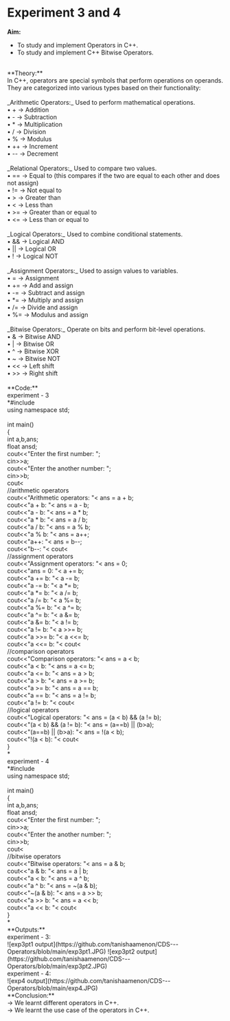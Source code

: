 # Experiment 3 and 4
**Aim:** <br>
- To study and implement Operators in C++.<br>
- To study and implement C++ Bitwise Operators.<br>
<br>
**Theory:** <br>
In C++, operators are special symbols that perform operations on operands. They are categorized into various types based on their functionality:<br>
<br>
_Arithmetic Operators:_ Used to perform mathematical operations.<br>
•	+ &#8594; Addition <br>
•	- &#8594; Subtraction <br> 
•	* &#8594; Multiplication <br>
•	/ &#8594; Division <br>
•	% &#8594; Modulus <br>
•	++ &#8594; Increment <br>
•	-- &#8594; Decrement <br>
<br>
_Relational Operators:_ Used to compare two values.<br>
•	== &#8594; Equal to (this compares if the two are equal to each other and does not assign) <br>
•	!= &#8594; Not equal to <br>
•	> &#8594; Greater than <br>
•	< &#8594; Less than <br>
•	>= &#8594; Greater than or equal to <br>
•	<= &#8594; Less than or equal to <br>
<br>
_Logical Operators:_ Used to combine conditional statements.<br>
•	&& &#8594; Logical AND <br> 
•	|| &#8594; Logical OR <br>
•	! &#8594; Logical NOT <br>
<br>
_Assignment Operators:_ Used to assign values to variables. <br>
•	= &#8594; Assignment <br>
•	+= &#8594; Add and assign <br>
•	-= &#8594; Subtract and assign <br>
•	*= &#8594; Multiply and assign <br>
•	/= &#8594; Divide and assign <br>
•	%= &#8594; Modulus and assign <br>
<br>
_Bitwise Operators:_ Operate on bits and perform bit-level operations. <br>
•	& &#8594; Bitwise AND <br>
•	| &#8594; Bitwise OR <br>
•	^ &#8594; Bitwise XOR <br>
•	~ &#8594; Bitwise NOT <br>
•	<< &#8594; Left shift <br>
•	>> &#8594; Right shift <br>
<br>
**Code:** <br>
experiment - 3<br>
*#include <iostream><br>
using namespace std; <br>
<br>
int main()<br>
{<br>
    int a,b,ans;<br>
    float ansd;<br>
    cout<<"Enter the first number: ";<br>
    cin>>a;<br>
    cout<<"Enter the another number: ";<br>
    cin>>b;<br>
    cout<<endl;<br>
<br>
    //arithmetic operators<br>
    cout<<"Arithmetic operators: "<<endl;<br>
    ans = a + b;<br>
    cout<<"a + b: "<<ans<<endl;<br>
    ans = a - b;<br>
    cout<<"a - b: "<<ans<<endl;<br>
    ans = a * b;<br>
    cout<<"a * b: "<<ans<<endl;<br>
    ans = a / b;<br>
    cout<<"a / b: "<<ans<<endl;<br>
    ans = a % b;<br>
    cout<<"a % b: "<<ans<<endl;<br>
    ans = a++;<br>
    cout<<"a++: "<<ans<<endl;<br>
    ans = b--;<br>
    cout<<"b--: "<<ans<<endl;<br>
    cout<<endl;<br>
    <br>
    //assignment operators<br>
    cout<<"Assignment operators: "<<endl;<br>
    ans = 0;<br>
    cout<<"ans = 0: "<<ans<<endl;<br>
    a += b;<br>
    cout<<"a += b: "<<a<<endl;<br>
    a -= b;<br>
    cout<<"a -= b: "<<a<<endl;<br>
    a *= b;<br>
    cout<<"a *= b: "<<a<<endl;<br>
    a /= b;<br>
    cout<<"a /= b: "<<a<<endl;<br>
    a %= b;<br>
    cout<<"a %= b: "<<a<<endl;<br>
    a ^= b;<br>
    cout<<"a ^= b: "<<a<<endl;<br>
    a &= b;<br>
    cout<<"a &= b: "<<a<<endl;<br>
    a != b;<br>
    cout<<"a != b: "<<a<<endl;<br>
    a >>= b;<br>
    cout<<"a >>= b: "<<a<<endl;<br>
    a <<= b;<br>
    cout<<"a <<= b: "<<a<<endl;<br>
    cout<<endl;<br>
<br>
    //comparison operators<br>
    cout<<"Comparison operators: "<<endl;<br>
    ans = a < b;<br>
    cout<<"a < b: "<<ans<<endl;<br>
    ans = a <= b;<br>
    cout<<"a <= b: "<<ans<<endl;<br>
    ans = a > b;<br>
    cout<<"a > b: "<<ans<<endl;<br>
    ans = a >= b;<br>
    cout<<"a >= b: "<<ans<<endl;<br>
    ans = a == b;<br>
    cout<<"a == b: "<<ans<<endl;<br>
    ans = a != b;<br>
    cout<<"a != b: "<<ans<<endl;<br>
    cout<<endl;<br>
<br>
    //logical operators<br>
    cout<<"Logical operators: "<<endl;<br>
    ans = (a < b) && (a != b);<br>
    cout<<"(a < b) && (a != b): "<<ans<<endl;<br>
    ans = (a==b) || (b>a);<br>
    cout<<"(a==b) || (b>a): "<<ans<<endl;<br>
    ans = !(a < b);<br>
    cout<<"!(a < b): "<<ans<<endl;<br>
    cout<<endl;<br>
<br>
}<br>*
<br>
experiment - 4<br>
*#include <iostream><br>
using namespace std; <br>
<br>
int main()<br>
{<br>
    int a,b,ans;<br>
    float ansd;<br>
    cout<<"Enter the first number: ";<br>
    cin>>a;<br>
    cout<<"Enter the another number: ";<br>
    cin>>b;<br>
    cout<<endl;<br>
<br>
    //bitwise operators<br>
    cout<<"Bitwise operators: "<<endl;<br>
    ans = a & b;<br>
    cout<<"a & b: "<<ans<<endl;<br>
    ans = a | b;<br>
    cout<<"a < b: "<<ans<<endl;<br>
    ans = a ^ b;<br>
    cout<<"a ^ b: "<<ans<<endl;<br>
    ans = ~(a & b);<br>
    cout<<"~(a & b): "<<ans<<endl;<br>
    ans = a >> b;<br>
    cout<<"a >> b: "<<ans<<endl;<br>
    ans = a << b;<br>
    cout<<"a << b: "<<ans<<endl;<br>
    cout<<endl;<br>
<br>
}<br>*
<br>
**Outputs:** <br>
experiment - 3:<br>
![exp3pt1 output](https://github.com/tanishaamenon/CDS---Operators/blob/main/exp3pt1.JPG)
![exp3pt2 output](https://github.com/tanishaamenon/CDS---Operators/blob/main/exp3pt2.JPG)
<br>
experiment - 4:<br>
![exp4 output](https://github.com/tanishaamenon/CDS---Operators/blob/main/exp4.JPG)
<br>
**Conclusion:** <br>
&#8594; We learnt different operators in C++. <br>
&#8594; We learnt the use case of the operators in C++. <br>

